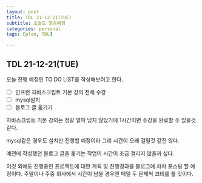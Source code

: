 ```yaml
---
layout: post
title: TDL 21-12-21(TUE)
subtitle: 오늘도 열공예정
categories: personal
tags: [plan, TDL]

---
```




## TDL 21-12-21(TUE)

오늘 진행 예정인 TO DO LIST를 작성해보려고 한다.

- [ ]  인프런 자바스크립트 기본 강의 전체 수강
- [ ]  mysql설치
- [ ]  블로그 글 옮기기

자바스크립트 기본 강의는 정말 얼마 남지 않았기에 1시간이면 수강을 완료할 수 있을것 같다.

mysql같은 경우도 설치만 진행할 예정이라 그리 시간이 오래 걸릴것 같진 않다.

예전에 작성했던 블로그 글을 옮기는 작업이 시간이 조금 걸리지 않을까 싶다.

이것 외에도 진행중인 프로젝트에 대한 계획 및 진행경과를 블로그에 차차 포스팅 할 예정이다. 주말이나 주중 회사에서 시간이 남을 경우엔 매일 두 문제씩 코테를 풀 것이다.